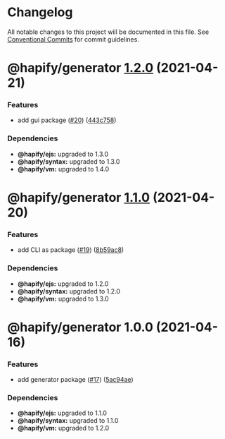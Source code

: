 # Changelog

All notable changes to this project will be documented in this file. See
[Conventional Commits](https://conventionalcommits.org) for commit guidelines.

# @hapify/generator [1.2.0](https://github.com/hapify/hapify/compare/@hapify/generator@1.1.0...@hapify/generator@1.2.0) (2021-04-21)


### Features

* add gui package ([#20](https://github.com/hapify/hapify/issues/20)) ([443c758](https://github.com/hapify/hapify/commit/443c758804b0477005fe2ef15fc0c8f64794115d))





### Dependencies

* **@hapify/ejs:** upgraded to 1.3.0
* **@hapify/syntax:** upgraded to 1.3.0
* **@hapify/vm:** upgraded to 1.4.0

# @hapify/generator [1.1.0](https://github.com/hapify/hapify/compare/@hapify/generator@1.0.0...@hapify/generator@1.1.0) (2021-04-20)


### Features

* add CLI as package ([#19](https://github.com/hapify/hapify/issues/19)) ([8b59ac8](https://github.com/hapify/hapify/commit/8b59ac8e7d07465d96c6fe165ffff1159b7d7c3a))





### Dependencies

* **@hapify/ejs:** upgraded to 1.2.0
* **@hapify/syntax:** upgraded to 1.2.0
* **@hapify/vm:** upgraded to 1.3.0

# @hapify/generator 1.0.0 (2021-04-16)


### Features

* add generator package ([#17](https://github.com/hapify/hapify/issues/17)) ([5ac94ae](https://github.com/hapify/hapify/commit/5ac94ae190a21bf2b1c416d6f5e9641ac247794b))





### Dependencies

* **@hapify/ejs:** upgraded to 1.1.0
* **@hapify/syntax:** upgraded to 1.1.0
* **@hapify/vm:** upgraded to 1.2.0
